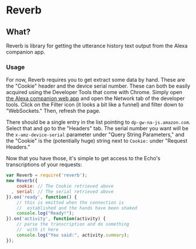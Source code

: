 Reverb
======


## What?

Reverb is library for getting the utterance history text output from the Alexa companion app.

### Usage


For now, Reverb requires you to get extract some data by hand.
These are the "Cookie" header and the device serial number. These
can both be easily acquired using the Developer Tools that come
with Chrome. Simply open [the Alexa companion web app](http://alexa.amazon.com)
and open the Network tab of the developer tools. Click on the
Filter icon (it looks a bit like a funnel) and filter down to
"WebSockets." Then, refresh the page.

There should be a single entry in the list pointing to
`dp-gw-na-js.amazon.com`. Select that and go to the "Headers" tab.
The serial number you want will be the `x-amz-device-serial`
parameter under "Query String Parameters," and the "Cookie"
is the (potentially huge) string next to `Cookie:` under
"Request Headers."

Now that you have those, it's simple to get access to the
Echo's transcriptions of your requests:

```javascript
var Reverb = require('reverb');
new Reverb({
    cookie: // The Cookie retrieved above
  , serial: // The serial retrieved above
}).on('ready', function() {
    // this is emitted when the connection is
    //  established and the hands have been shaked
    console.log("Ready!");
}).on('activity', function(activity) {
    // parse the transcription and do something
    //  with it here
    console.log("You said:", activity.summary);
});
```
